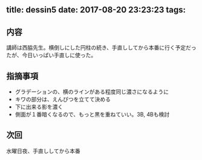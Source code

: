 title: dessin5
date: 2017-08-20 23:23:23
tags:
---
## 内容
講師は西脇先生。横倒しにした円柱の続き、手直ししてから本番に行く予定だったが、今日いっぱい手直しに使った。

## 指摘事項
* グラデーションの、横のラインがある程度同じ濃さになるように
* キワの部分は、えんぴつを立てて決める
* 下に出来る影を濃く
* 側面が１番暗くなるので、もっと黒を重ねていい。3B, 4Bも検討

## 次回
水曜日夜、手直ししてから本番
